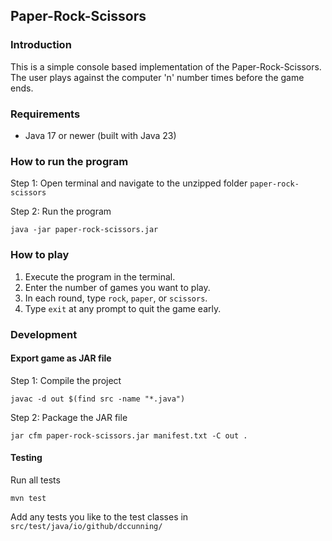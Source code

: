 ## Paper-Rock-Scissors
### Introduction
This is a simple console based implementation of the
Paper-Rock-Scissors. The user plays
against the computer 'n' number times before the game 
ends.

### Requirements
- Java 17 or newer (built with Java 23)

### How to run the program
Step 1: Open terminal and navigate to the unzipped folder `paper-rock-scissors`

Step 2: Run the program
```
java -jar paper-rock-scissors.jar
```

### How to play
1. Execute the program in the terminal.
2. Enter the number of games you want to play.
3. In each round, type `rock`, `paper`, or `scissors`.
4. Type `exit` at any prompt to quit the game early.

### Development
#### Export game as JAR file
Step 1: Compile the project
```
javac -d out $(find src -name "*.java")
```

Step 2: Package the JAR file
```
jar cfm paper-rock-scissors.jar manifest.txt -C out .
```

#### Testing
Run all tests
```
mvn test
```

Add any tests you like to the test classes in `src/test/java/io/github/dccunning/`
